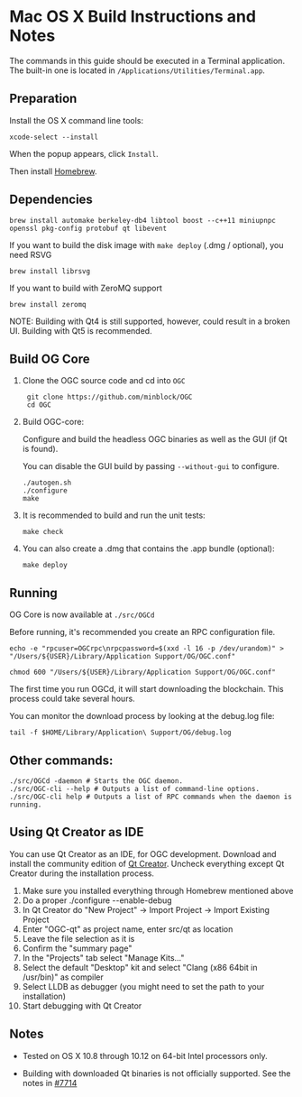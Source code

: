 Mac OS X Build Instructions and Notes
====================================
The commands in this guide should be executed in a Terminal application.
The built-in one is located in `/Applications/Utilities/Terminal.app`.

Preparation
-----------
Install the OS X command line tools:

`xcode-select --install`

When the popup appears, click `Install`.

Then install [Homebrew](https://brew.sh).

Dependencies
----------------------

    brew install automake berkeley-db4 libtool boost --c++11 miniupnpc openssl pkg-config protobuf qt libevent

If you want to build the disk image with `make deploy` (.dmg / optional), you need RSVG

    brew install librsvg

If you want to build with ZeroMQ support
    
    brew install zeromq

NOTE: Building with Qt4 is still supported, however, could result in a broken UI. Building with Qt5 is recommended.

Build OG Core
------------------------

1. Clone the OGC source code and cd into `OGC`

        git clone https://github.com/minblock/OGC
        cd OGC

2.  Build OGC-core:

    Configure and build the headless OGC binaries as well as the GUI (if Qt is found).

    You can disable the GUI build by passing `--without-gui` to configure.

        ./autogen.sh
        ./configure
        make

3.  It is recommended to build and run the unit tests:

        make check

4.  You can also create a .dmg that contains the .app bundle (optional):

        make deploy

Running
-------

OG Core is now available at `./src/OGCd`

Before running, it's recommended you create an RPC configuration file.

    echo -e "rpcuser=OGCrpc\nrpcpassword=$(xxd -l 16 -p /dev/urandom)" > "/Users/${USER}/Library/Application Support/OG/OGC.conf"

    chmod 600 "/Users/${USER}/Library/Application Support/OG/OGC.conf"

The first time you run OGCd, it will start downloading the blockchain. This process could take several hours.

You can monitor the download process by looking at the debug.log file:

    tail -f $HOME/Library/Application\ Support/OG/debug.log

Other commands:
-------

    ./src/OGCd -daemon # Starts the OGC daemon.
    ./src/OGC-cli --help # Outputs a list of command-line options.
    ./src/OGC-cli help # Outputs a list of RPC commands when the daemon is running.

Using Qt Creator as IDE
------------------------
You can use Qt Creator as an IDE, for OGC development.
Download and install the community edition of [Qt Creator](https://www.qt.io/download/).
Uncheck everything except Qt Creator during the installation process.

1. Make sure you installed everything through Homebrew mentioned above
2. Do a proper ./configure --enable-debug
3. In Qt Creator do "New Project" -> Import Project -> Import Existing Project
4. Enter "OGC-qt" as project name, enter src/qt as location
5. Leave the file selection as it is
6. Confirm the "summary page"
7. In the "Projects" tab select "Manage Kits..."
8. Select the default "Desktop" kit and select "Clang (x86 64bit in /usr/bin)" as compiler
9. Select LLDB as debugger (you might need to set the path to your installation)
10. Start debugging with Qt Creator

Notes
-----

* Tested on OS X 10.8 through 10.12 on 64-bit Intel processors only.

* Building with downloaded Qt binaries is not officially supported. See the notes in [#7714](https://github.com/bitcoin/bitcoin/issues/7714)
